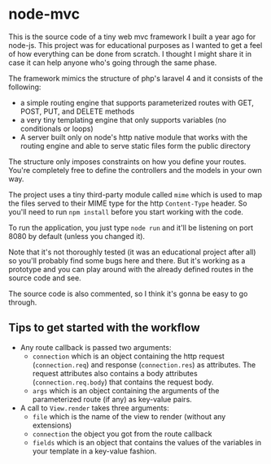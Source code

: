 # node-mvc
This is the source code of a tiny web mvc framework I built a year ago for node-js. This project was for educational purposes as I wanted to get a feel of how everything can be done from scratch. I thought I might share it in case it can help anyone who's going through the same phase.

The framework mimics the structure of php's laravel 4 and it consists of the following:
* a simple routing engine that supports parameterized routes with GET, POST, PUT, and DELETE methods
* a very tiny templating engine that only supports variables (no conditionals or loops)
* A server built only on node's http native module that works with the routing engine and able to serve static files form the public directory

The structure only imposes constraints on how you define your routes. You're completely free to define the controllers and the models in your own way.

The project uses a tiny third-party module called `mime` which is used to map the files served to their MIME type for the http `Content-Type` header. So you'll need to run `npm install` before you start working with the code.

To run the application, you just type `node run` and it'll be listening on port 8080 by default (unless you changed it).

Note that it's not thoroughly tested (it was an educational project after all) so you'll probably find some bugs here and there. But it's working as a prototype and you can play around with the already defined routes in the source code and see.

The source code is also commented, so I think it's gonna be easy to go through.

## Tips to get started with the workflow

* Any route callback is passed two arguments: 
  * `connection` which is an object containing the http request (`connection.req`) and response (`connection.res`) as attributes. The request attributes also contains a body attributes (`connection.req.body`) that contains the request body.
  * `args` which is an object containing the arguments of the parameterized route (if any) as key-value pairs.
* A call to `View.render` takes three arguments:
  * `file` which is the name of the view to render (without any extensions)
  * `connection` the object you got from the route callback
  * `fields` which is an object that contains the values of the variables in your template in a key-value fashion.
